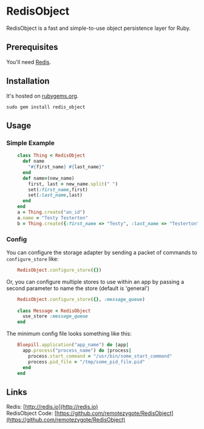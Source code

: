 # RedisObject
RedisObject is a fast and simple-to-use object persistence layer for Ruby.

## Prerequisites
You'll need [Redis](http://redis.io).


## Installation
It&apos;s hosted on [rubygems.org][rubygems].

    sudo gem install redis_object


## Usage
###  Simple Example
```ruby
    class Thing < RedisObject
      def name
        "#{first_name} #{last_name}"
      end
      def name=(new_name)
        first, last = new_name.split(" ")
      	set(:first_name,first)
      	set(:last_name,last)
      end
    end
    a = Thing.create("an_id")
    a.name = "Testy Testerton"
    b = Thing.create({:first_name => "Testy", :last_name => "Testerton"})
```

### Config
You can configure the storage adapter by sending a packet of commands to `configure_store` like:

```ruby
    RedisObject.configure_store({})
```

Or, you can configure multiple stores to use within an app by passing a second parameter to name the store (default is 'general')

```ruby
    RedisObject.configure_store({}, :message_queue)
    
    class Message < RedisObject
      use_store :message_queue
    end
```

The minimum config file looks something like this:

```ruby
    Bluepill.application("app_name") do |app|
      app.process("process_name") do |process|
        process.start_command = "/usr/bin/some_start_command"
        process.pid_file = "/tmp/some_pid_file.pid"
      end
    end
```

## Links
Redis: [http://redis.io](http://redis.io)  
RedisObject Code: [https://github.com/remotezygote/RedisObject](https://github.com/remotezygote/RedisObject)  


[rubygems]: http://rubygems.org/gems/redis_object